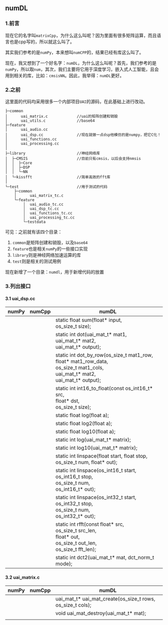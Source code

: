 ## numDL

### 1.前言

现在它的名字叫`matrixCpp`，为什么这么叫呢？因为里面有很多矩阵运算，而且语言也是cpp写的，所以就这么叫了。

其实我们参考的是`numPy`，本来想叫`numCPP`的，结果已经有库这么叫了。

现在，我又想到了一个好名字：`numDL`，为什么这么叫呢？首先，我们参考的是`numPy`，所以取`num`，其次，我们主要将它用于深度学习，嵌入式人工智能，且会用到相关的库，比如：`cmsisNN`。因此，我举得：`numDL`更好。

### 2.之前

这里面的代码均采用很多一个内部项目`UAI`的源码，在此基础上进行改动。

```
├─common
│      uai_matrix.c             //uai的矩阵创建和销毁
│      uai_utils.c              //base64
├─feature
│      uai_audio.cc
│      uai_dsp.cc               //现在就做一点dsp他模仿的是numpy，把它C化！
│      uai_functions.cc
│      uai_processing.cc
│      
├─library                       //神经网络库
│  ├─CMSIS                      //目前只有cmsis，以后会支持nmsis
│  │  ├─Core
│  │  ├─DSP
│  │  └─NN
│  └─kissfft                    //简单高效的fft库
│
└─test                          //用于测试的代码
    ├─common
    │      uai_matrix_tc.c
    └─feature
        │  uai_audio_tc.cc
        │  uai_dsp_tc.cc
        │  uai_functions_tc.cc
        │  uai_processing_tc.cc
        └─testdata
```

可见：之前就有该四个目录：

1. `common`是矩阵创建和销毁，以及`base64`
2. `feature`也是相关`numPy`的一些接口实现
3. `library`则是神经网络加速运算的库
4. `test`则是相关的测试用例

现在新增了一个目录：`numdl`，用于新增代码的放置

### 3.列出接口

#### 3.1 uai_dsp.cc

| numPy | numCpp | numDL                                                        |
| ----- | ------ | ------------------------------------------------------------ |
|       |        | static float sum(float*     input, <br/>                            os_size_t size); |
|       |        | static int dot(uai_mat_t* mat1, <br/>                       uai_mat_t* mat2, <br/>                       uai_mat_t* output); |
|       |        | static int dot_by_row(os_size_t mat1_row,<br/>                          float* mat1_row_data,<br/>                          os_size_t mat1_cols,<br/>                          uai_mat_t* mat2,<br/>                          uai_mat_t* output); |
|       |        | static int int16_to_float(const os_int16_t* src,<br/>                              float* dst,<br/>                              os_size_t size); |
|       |        | static float log(float a);                                   |
|       |        | static float log2(float a);                                  |
|       |        | static float log10(float a);                                 |
|       |        | static int log(uai_mat_t* matrix);                           |
|       |        | static int log10(uai_mat_t* matrix);                         |
|       |        | static int linspace(float start, float stop, <br/>                               os_size_t num, float* out); |
|       |        | static int linspace(os_int16_t start,<br/>                        os_int16_t stop,<br/>                        os_size_t num,<br/>                        os_int16_t* out); |
|       |        | static int linspace(os_int32_t start,<br/>                        os_int32_t stop,<br/>                        os_size_t num,<br/>                        os_int32_t* out); |
|       |        | static int rfft(const float* src,<br/>                    os_size_t src_len,<br/>                    float* out,<br/>                    os_size_t out_len,<br/>                    os_size_t fft_len); |
|       |        | static int dct2(uai_mat_t* mat, dct_norm_t mode);            |

#### 3.2 uai_matrix.c

| numPy | numCpp | numDL                                                      |
| ----- | ------ | ---------------------------------------------------------- |
|       |        | uai_mat_t* uai_mat_create(os_size_t rows, os_size_t cols); |
|       |        | void uai_mat_destroy(uai_mat_t* mat);                      |
|       |        |                                                            |























